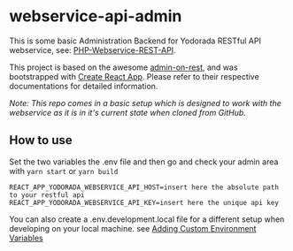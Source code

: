 # webservice-api-admin

This is some basic Administration Backend for Yodorada RESTful API webservice, see: [PHP-Webservice-REST-API](https://github.com/yodorada/PHP-Webservice-REST-API). 

This project is based on the awesome [admin-on-rest](https://github.com/marmelab/admin-on-rest), 
and was bootstrapped with [Create React App](https://github.com/facebookincubator/create-react-app). Please refer to their respective documentations for detailed information.  

*Note: This repo comes in a basic setup which is designed to work with the webservice as it is in it's current state when cloned from GitHub.*

## How to use

Set the two variables the .env file and then go and check your admin area with `yarn start` or `yarn build`

```env
REACT_APP_YODORADA_WEBSERVICE_API_HOST=insert here the absolute path to your restful api  
REACT_APP_YODORADA_WEBSERVICE_API_KEY=insert here the unique api key 
```

You can also create a .env.development.local file for a different setup when developing on your local machine. see [Adding Custom Environment Variables](https://github.com/facebook/create-react-app/blob/master/packages/react-scripts/template/README.md#adding-custom-environment-variables)

